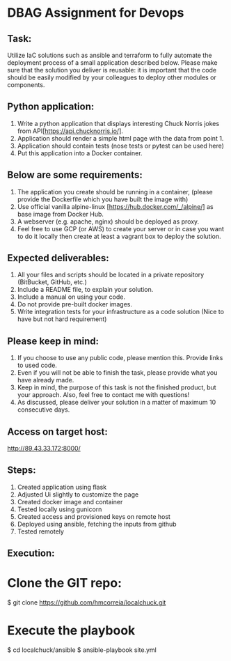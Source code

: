 # DBAG Assignment for Devops #

## Task:
Utilize IaC solutions such as ansible and terraform to fully automate the deployment process of a small application described below. Please make sure that the solution you deliver is reusable: it is important that the code should be easily modified by your colleagues to deploy other modules or components.
 
## Python application:
1. Write a python application that displays interesting Chuck Norris jokes from API[https://api.chucknorris.io/].
2. Application should render a simple html page with the data from point 1.
3. Application should contain tests (nose tests or pytest can be used here)
4. Put this application into a Docker container.
 
## Below are some requirements:
1. The application you create should be running in a container, (please provide the Dockerfile which you have built the image with) 
2. Use official vanilla alpine-linux [https://hub.docker.com/_/alpine/] as base image from Docker Hub.
3. A webserver (e.g. apache, nginx) should be deployed as proxy.
4. Feel free to use GCP (or AWS) to create your server or in case you want to do it locally then create at least a vagrant box to deploy the solution.
 
## Expected deliverables:
1. All your files and scripts should be located in a private repository (BitBucket, GitHub, etc.)
2. Include a README file, to explain your solution.
3. Include a manual on using your code.
4. Do not provide pre-built docker images.
5. Write integration tests for your infrastructure as a code solution (Nice to have but not hard requirement)
 
## Please keep in mind:
1. If you choose to use any public code, please mention this. Provide links to used code.
2. Even if you will not be able to finish the task, please provide what you have already made.
3. Keep in mind, the purpose of this task is not the finished product, but your approach. Also, feel free to contact me with questions!
 4. As discussed, please deliver your solution in a matter of maximum 10 consecutive days. 

## Access on target host:
http://89.43.33.172:8000/

## Steps:
1. Created application using flask
2. Adjusted Ui slightly to customize the page
3. Created docker image and container
4. Tested locally using gunicorn
5. Created access and provisioned keys on remote host
6. Deployed using ansible, fetching the inputs from github
7. Tested remotely

## Execution:
# Clone the GIT repo:
  $ git clone https://github.com/hmcorreia/localchuck.git

# Execute the playbook
  $ cd localchuck/ansible
  $ ansible-playbook site.yml


